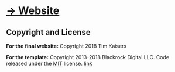 # **[-> Website](https://timkaiser.github.io/)**


## Copyright and License
**For the final website:**
Copyright 2018 Tim Kaisers

**For the template:**
Copyright 2013-2018 Blackrock Digital LLC. Code released under the [MIT](https://github.com/BlackrockDigital/startbootstrap-resume/blob/gh-pages/LICENSE) license.
[link](https://startbootstrap.com/template-overviews/resume/)
